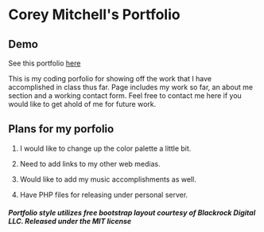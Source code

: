 # Corey Mitchell's Portfolio

## Demo

See this portfolio [here](https://corey-mitchell.github.io/Bootstrap-Portfolio)

This is my coding porfolio for showing off the work that I have accomplished in class thus far. Page includes my work so far, an about me section and a working contact form. Feel free to contact me here if you would like to get ahold of me for future work.

## Plans for my porfolio
1. I would like to change up the color palette a little bit.

2. Need to add links to my other web medias.

3. Would like to add my music accomplishments as well.

4. Have PHP files for releasing under personal server.

##### Portfolio style utilizes free bootstrap layout courtesy of Blackrock Digital LLC. Released under the MIT license
